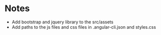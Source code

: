 # Notes
- Add bootstrap and jquery library to the src/assets
- Add paths to the js files and css files in .angular-cli.json and styles.css
